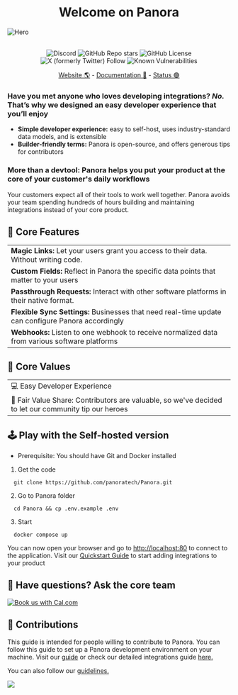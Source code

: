 <div align="center">
  <h1> Welcome on Panora </h1>
</div>

![Hero](https://panora.dev/wp-content/uploads/2023/12/github-banner.png)

<div align="center">
  </br>
    <img alt="Discord" src="https://img.shields.io/discord/1038131193067077642"></img>
    <img alt="GitHub Repo stars" src="https://img.shields.io/github/stars/panoratech/panora?logo=github"> </img>
    <img alt="GitHub License" src="https://img.shields.io/github/license/panoratech/Panora"></img>
    <img alt="X (formerly Twitter) Follow" src="https://img.shields.io/twitter/follow/panoradotdev"></img>
    <img src="https://snyk.io/test/github/panoratech/Panora/badge.svg" alt="Known Vulnerabilities"></img>
  </br>
  
  <p>
    <a href="https://panora.dev">Website 🌎</a> - <a href="https://docs.panora.dev">Documentation 📖</a> - <a href="https://status.panora.dev">Status 🟢</a>
  </p>
</div>

### Have you met anyone who loves developing integrations? *No.* That’s why we designed an easy developer experience that you’ll enjoy

- **Simple developer experience:** easy to self-host, uses industry-standard data models, and is extensible
- **Builder-friendly terms:** Panora is open-source, and offers generous tips for contributors

### More than a devtool: Panora helps you put your product at the core of your customer's daily workflows

Your customers expect all of their tools to work well together. Panora avoids your team spending hundreds of hours building and maintaining integrations instead of your core product.

## 🔮 Core Features  

|                    |
|---------------------------|
| **Magic Links:** Let your users grant you access to their data. Without writing code.              |
| **Custom Fields:** Reflect in Panora the specific data points that matter to your users            |
| **Passthrough Requests:** Interact with other software platforms in their native format.      |
| **Flexible Sync Settings:** Businesses that need real-time update can configure Panora accordingly    |
| **Webhooks:** Listen to one webhook to receive normalized data from various software platforms                  |

## 🤝 Core Values

|                                           |
|-------------------------------------------|
| 💻 Easy Developer Experience               |
| 🫡 Fair Value Share: Contributors are valuable, so we've decided to let our community tip our heroes |

## 🕹️ Play with the Self-hosted version

- Prerequisite: You should have Git and Docker installed

 1. Get the code

```
  git clone https://github.com/panoratech/Panora.git
 ```

 2. Go to Panora folder

```
  cd Panora && cp .env.example .env
  ```

 3. Start

```
  docker compose up
 ```

You can now open your browser and go to <http://localhost:80> to connect to the application.
Visit our [Quickstart Guide](https://docs.panora.dev/quick-start) to start adding integrations to your product

## 🤔 Have questions? Ask the core team

<a href="https://cal.com/rflih/30?utm_source=github&utm_campaign=readme"><img alt="Book us with Cal.com" src="https://cal.com/book-with-cal-dark.svg" /></a>

## 🚀 Contributions

This guide is intended for people willing to contribute to Panora.
You can follow this guide to set up a Panora development environment on your machine.
Visit our [guide](https://docs.panora.dev/open-source/contributors#setup-your-environnement) or check our detailed integrations guide [here.](https://github.com/panoratech/Panora/blob/main/INTEGRATIONS.md)

You can also follow our [guidelines.](https://github.com/panoratech/Panora/blob/main/CONTRIBUTING.md)

<img referrerpolicy="no-referrer-when-downgrade" src="https://static.scarf.sh/a.png?x-pxid=3be49a98-8805-45ca-bd15-99f5321ec235" />
